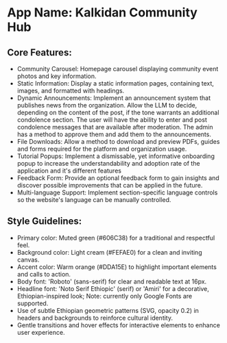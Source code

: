 # **App Name**: Kalkidan Community Hub

## Core Features:

- Community Carousel: Homepage carousel displaying community event photos and key information.
- Static Information: Display a static information pages, containing text, images, and formatted with headings.
- Dynamic Announcements: Implement an announcement system that publishes news from the organization. Allow the LLM to decide, depending on the content of the post, if the tone warrants an additional condolence section. The user will have the ability to enter and post condolence messages that are available after moderation. The admin has a method to approve them and add them to the announcements.
- File Downloads: Allow a method to download and preview PDFs, guides and forms required for the platform and organization usage.
- Tutorial Popups: Implement a dismissable, yet informative onboarding popup to increase the understandability and adoption rate of the application and it's different features
- Feedback Form: Provide an optional feedback form to gain insights and discover possible improvements that can be applied in the future.
- Multi-language Support: Implement section-specific language controls so the website's language can be manually controlled.  

## Style Guidelines:

- Primary color: Muted green (#606C38) for a traditional and respectful feel.
- Background color: Light cream (#FEFAE0) for a clean and inviting canvas.
- Accent color: Warm orange (#DDA15E) to highlight important elements and calls to action.
- Body font: 'Roboto' (sans-serif) for clear and readable text at 16px.
- Headline font: 'Noto Serif Ethiopic' (serif) or 'Amiri' for a decorative, Ethiopian-inspired look; Note: currently only Google Fonts are supported.
- Use of subtle Ethiopian geometric patterns (SVG, opacity 0.2) in headers and backgrounds to reinforce cultural identity.
- Gentle transitions and hover effects for interactive elements to enhance user experience.